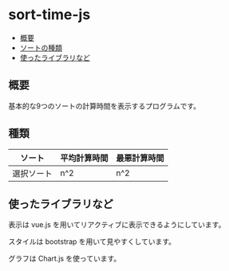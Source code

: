 # sort-time-js

* [概要](#概要)
* [ソートの種類](#ソートの種類)
* [使ったライブラリなど](#使ったライブラリなど)

## 概要

基本的な9つのソートの計算時間を表示するプログラムです。

## 種類

| ソート | 平均計算時間 | 最悪計算時間 |
| --- | --- | --- |
| 選択ソート | n^2 | n^2 |

## 使ったライブラリなど

表示は vue.js を用いてリアクティブに表示できるようにしています。

スタイルは bootstrap を用いて見やすくしています。

グラフは Chart.js を使っています。
